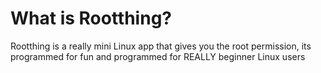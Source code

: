 # What is Rootthing?
Rootthing is a really mini Linux app that gives you the root permission, its programmed for fun and programmed for REALLY beginner Linux users
